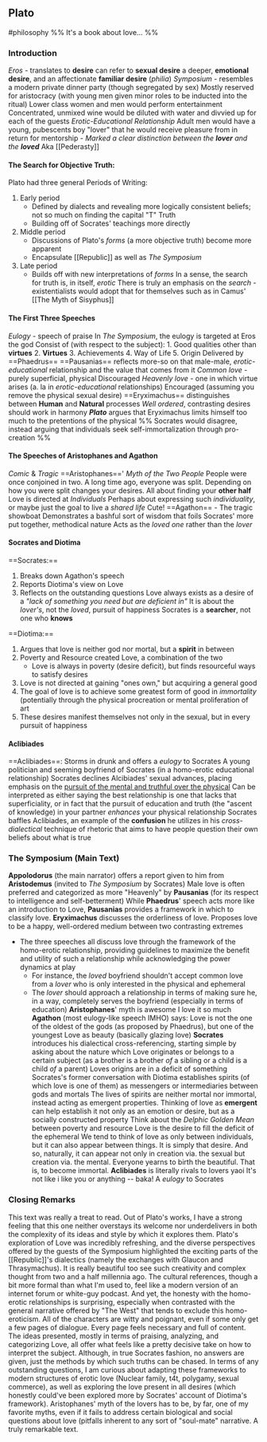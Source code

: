 ## Plato
#philosophy 
%% It's a book about love... %%
### Introduction
*Eros* - translates to **desire**
	can refer to  **sexual desire** a deeper, **emotional** **desire**, and an affectionate **familiar desire** (*philia*)
*Symposium* - resembles a modern private dinner party (though segregated by sex)
	Mostly reserved for aristocracy (with young men given minor roles to be inducted into the ritual)
	Lower class women and men would perform entertainment
	Concentrated, unmixed wine would be diluted with water and divvied up for each of the guests
*Erotic-Educational Relationship*
	Adult men would have a young, pubescents boy "lover" that he would receive pleasure from in return for mentorship - *Marked a clear distinction between the **lover** and the **loved***
	Aka [[Pederasty]]
#### The Search for Objective Truth:
Plato had three general Periods of Writing:
1. Early period
	- Defined by dialects and revealing more logically consistent beliefs; not so much on finding the capital "T" Truth
	- Building off of Socrates' teachings more directly
2. Middle period
	- Discussions of Plato's *forms* (a more objective truth) become more apparent 
	- Encapsulate [[Republic]] as well as *The Symposium*
3. Late period
	- Builds off with new interpretations of *forms*
In a sense, the search for truth is, in itself, *erotic*
There is truly an emphasis on the *search* - existentialists would adopt that for themselves such as in Camus' [[The Myth of Sisyphus]]

#### The First Three Speeches
*Eulogy* - speech of praise
	In *The Symposium*, the eulogy is targeted at Eros the god
	Consist of (with respect to the subject):
		1. Good qualities other than **virtues**
		2. **Virtues**
		3. Achievements
		4. Way of Life
		5. Origin
	Delivered by ==Phaedrus==
==Pausanias== reflects more-so on that male-male, *erotic-educational* relationship and the value that comes from it
	*Common love* - purely superficial, physical
		Discouraged
	*Heavenly love* - one in which virtue arises (a. la in *erotic-educational* relationships)
		Encouraged (assuming you remove the physical sexual desire)
==Eryximachus== distinguishes between **Human** and **Natural** processes
	*Well ordered*, contrasting desires should work in harmony
	***Plato*** argues that Eryximachus limits himself too much to the pretentions of the physical
%% Socrates would disagree, instead arguing that individuals seek self-immortalization through pro-creation %%
#### The Speeches of Aristophanes and Agathon
*Comic* & *Tragic*
==Aristophanes==' *Myth of the Two People*
	People were once conjoined in two. A long time ago, everyone was split. Depending on how you were split changes your desires. 
	All about finding your **other half**
	Love is directed at *Individuals*
	Perhaps about expressing such *individuality*, or maybe just the goal to live a *shared life*
	Cute!
==Agathon== - The tragic showboat
	Demonstrates a bashful sort of wisdom that foils Socrates' more put together, methodical nature 
	Acts as the *loved one* rather than the *lover*

#### Socrates and Diotima
==Socrates:==
1. Breaks down Agathon's speech
2. Reports Diotima's view on Love
3. Reflects on the outstanding questions
Love always exists as a desire of a *"lack of something you need but are deficient in"*
It is about the *lover's*, not the *loved*, pursuit of happiness
Socrates is a **searcher**, not one who **knows**

==Diotima:==
1. Argues that love is neither god nor mortal, but a **spirit** in between
2. Poverty and Resource created Love, a combination of the two
	- Love is always in poverty (desire deficit), but finds resourceful ways to satisfy desires
3. Love is not directed at gaining "ones own," but acquiring a general good
4. The goal of love is to achieve some greatest form of good in *immortality* (potentially through the physical procreation or mental proliferation of art
5. These desires manifest themselves not only in the sexual, but in every pursuit of happiness
#### Aclibiades
==Aclibiades==:
Storms in drunk and offers a *eulogy* to Socrates
A young politician and seeming boyfriend of Socrates (in a homo-erotic educational relationship)
Socrates declines Alcibiades' sexual advances, placing emphasis on the <u>pursuit of the mental and truthful over the physical</u>
	Can be interpreted as either saying the best relationship is one that lacks that superficiality, or in fact that the pursuit of education and truth (the "ascent of knowledge) in your partner *enhances* your physical relationship
Socrates baffles Aclibiades, an example of the **confusion** he utilizes in his *cross-dialectical* technique of rhetoric that aims to have people question their own beliefs about what is true
### The Symposium (Main Text)
**Appolodorus** (the main narrator) offers a report given to him from **Aristodemus** (invited to *The Symposium* by Socrates)
Male love is often preferred and categorized as more "Heavenly" by **Pausanias** (for its respect to intelligence and self-betterment)
While **Phaedrus**' speech acts more like an introduction to Love, **Pausanias** provides a framework in which to classify love.
**Eryximachus** discusses the orderliness of love.
	Proposes love to be a happy, well-ordered medium between two contrasting extremes
- The three speeches all discuss love through the framework of the homo-erotic relationship, providing guidelines to maximize the benefit and utility of such a relationship while acknowledging the power dynamics at play
	- For instance, the *loved* boyfriend shouldn't accept common love from a *lover* who is only interested in the physical and ephemeral
	- The *lover* should approach a relationship in terms of making sure he, in a way, completely serves the boyfriend (especially in terms of education)
**Aristophanes**' myth is awesome I love it so much
**Agathon** (most eulogy-like speech IMHO) says:
	Love is not the one of the oldest of the gods (as proposed by Phaedrus), but one of the youngest
	Love as beauty (basically glazing love)
**Socrates** introduces his dialectical cross-referencing, starting simple by asking about the nature which Love originates or belongs to a certain subject (as a brother is a brother *of* a sibling or a child is a child *of* a parent)
Loves origins are in a deficit of something
Socrates's former conversation with Diotima establishes spirits (of which love is one of them) as messengers or intermediaries between gods and mortals
	The lives of spirits are neither mortal nor immortal, instead acting as emergent properties. 
		Thinking of love as **emergent** can help establish it not only as an emotion or desire, but as a socially constructed property
	Think about the *Delphic Golden Mean* between poverty and resource
	Love is the desire to fill the deficit of the ephemeral
We tend to think of love as only between individuals, but it can also appear between things. It is simply that desire. And so, naturally, it can appear not only in creation via. the sexual but creation via. the mental.
	Everyone yearns to birth the beautiful. That is, to become immortal.
**Aclibiades** is literally rivals to lovers yaoi
	It's not like i like you or anything -- baka!
	A *eulogy* to Socrates

### Closing Remarks
This text was really a treat to read. Out of Plato's works, I have a strong feeling that this one neither overstays its welcome nor underdelivers in both the complexity of its ideas and style by which it explores them. Plato's exploration of Love was incredibly refreshing, and the diverse perspectives offered by the guests of the Symposium highlighted the exciting parts of the [[Republic]]'s dialectics (namely the exchanges with Glaucon and Thrasymachus).
It is really beautiful too see such creativity and complex thought from two and a half millennia ago. The cultural references, though a bit more formal than what I'm used to, feel like a modern version of an internet forum or white-guy podcast. And yet, the honesty with the homo-erotic relationships is surprising, especially when contrasted with the general narrative offered by "The West" that tends to exclude this homo-eroticism. All of the characters are witty and poignant, even if some only get a few pages of dialogue. Every page feels necessary and full of content. 
The ideas presented, mostly in terms of praising, analyzing, and categorizing Love, all offer what feels like a pretty decisive take on how to interpret the subject. Although, in true Socrates fashion, no answers are given, just the methods by which such truths can be chased.
In terms of any outstanding questions, I am curious about adapting these frameworks to modern structures of erotic love (Nuclear family, t4t, polygamy, sexual commerce), as well as exploring the love present in all desires (which honestly could've been explored more by Socrates' account of Diotima's framework). 
Aristophanes' myth of the lovers has to be, by far, one of my favorite myths, even if it fails to address certain biological and social questions about love (pitfalls inherent to any sort of "soul-mate" narrative.
A truly remarkable text.